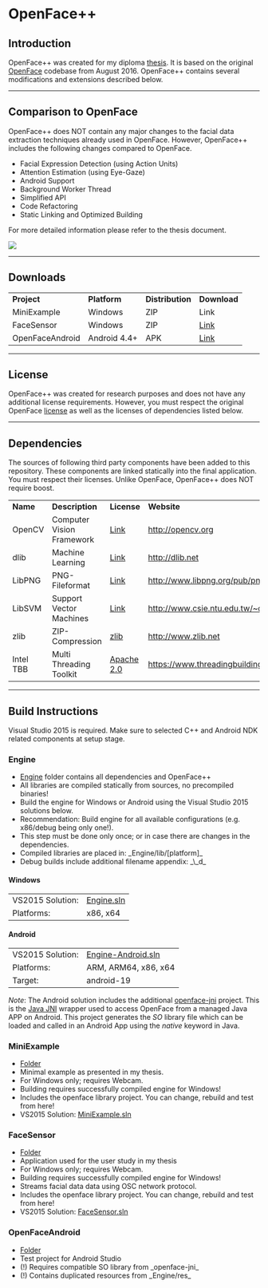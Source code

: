 <h1>OpenFace++</h1>

<h2>Introduction</h2>
OpenFace++ was created for my diploma <a href="https://drive.google.com/open?id=0B-6rsj6uHlolcml6S3NDdm9BQlE">thesis</a>. It is based on the original <a href="https://github.com/TadasBaltrusaitis/OpenFace">OpenFace</a> codebase from August 2016. OpenFace++ contains several modifications and extensions described below.

<hr/>
<h2>Comparison to OpenFace</h2>
OpenFace++ does NOT contain any major changes to the facial data extraction techniques already used in OpenFace. However, OpenFace++ includes the following changes compared to OpenFace.

<ul>
<li>Facial Expression Detection (using Action Units)</li>
<li>Attention Estimation (using Eye-Gaze)</li>
<li>Android Support</li>
<li>Background Worker Thread</li>
<li>Simplified API</li>
<li>Code Refactoring</li>
<li>Static Linking and Optimized Building</li>
</ul>

For more detailed information please refer to the thesis document.

<img src="http://i.imgur.com/fjspkXg.jpg"/>

<hr/>
<h2>Downloads</h2>
<table>
<tr>
<td><b>Project</b></td>
<td><b>Platform</b></td>
<td><b>Distribution</b></td>
<td><b>Download</b></td>
</tr>
<tr>
<td>MiniExample</td>
<td>Windows</td>
<td>ZIP</td>
<td>Link</td>
</tr>
<tr>
<td>FaceSensor</td>
<td>Windows</td>
<td>ZIP</td>
<td><a href="https://drive.google.com/open?id=0B-6rsj6uHlolb2t2eVVPYW12aHM">Link</a></td>
</tr>
<tr>
<td>OpenFaceAndroid</td>
<td>Android 4.4+</td>
<td>APK</td>
<td><a href="https://drive.google.com/open?id=0B-6rsj6uHlolMDZ2aDZqaTZ0aDg">Link</a></td>
</tr>
</table>

<hr/>
<h2>License</h2>
OpenFace++ was created for research purposes and does not have any additional license requirements. However, you must respect the original OpenFace <a href="https://github.com/TadasBaltrusaitis/OpenFace/blob/master/Copyright.txt">license</a> as well as the licenses of dependencies listed below.

<hr/>
<h2>Dependencies</h2>
The sources of following third party components have been added to this repository. These components are linked statically into the final application. You must respect their licenses. Unlike OpenFace, OpenFace++ does NOT require boost.

<table>
<tr>
  <td><b>Name</b></td>
  <td><b>Description</b></td>
  <td><b>License</b></td>
  <td><b>Website</b></td>
</tr>
<tr>
  <td>OpenCV</td>
  <td>Computer Vision Framework</td>
  <td><a href="http://opencv.org/license.html">Link</a></td>
  <td><a href="http://opencv.org">http://opencv.org</a></td>
</tr>
<tr>
  <td>dlib</td>
  <td>Machine Learning</td>
  <td><a href="http://dlib.net/license.html">Link</a></td>
  <td><a href="http://dlib.net">http://dlib.net</a></td>
</tr>
<tr>
  <td>LibPNG</td>
  <td>PNG-Fileformat</td>
  <td><a href="http://www.libpng.org/pub/png/src/libpng-LICENSE.txt">Link</a></td>
  <td><a href="http://www.libpng.org/pub/png/libpng.html">http://www.libpng.org/pub/png/libpng.html</a></td>
</tr>
<tr>
  <td>LibSVM</td>
  <td>Support Vector Machines</td>
  <td><a href="http://www.csie.ntu.edu.tw/~cjlin/libsvm/COPYRIGHT">Link</a></td>
  <td><a href="http://www.csie.ntu.edu.tw/~cjlin/libsvm/">http://www.csie.ntu.edu.tw/~cjlin/libsvm/</a></td>
</tr>
<tr>
  <td>zlib</td>
  <td>ZIP-Compression</td>
  <td><a href="http://en.wikipedia.org/wiki/Zlib_License">zlib</a></td>
  <td><a href="http://www.zlib.net">http://www.zlib.net</a></td>
</tr>
<tr>
  <td>Intel TBB</td>
  <td>Multi Threading Toolkit</td>
  <td><a href="https://www.threadingbuildingblocks.org/faq/10">Apache 2.0</a></td>
  <td><a href="https://www.threadingbuildingblocks.org/">https://www.threadingbuildingblocks.org/</a></td>
</tr>
</table>

<hr/>
<h2>Build Instructions</h2>
Visual Studio 2015 is required. Make sure to selected C++ and Android NDK related components at setup stage.

<h3>Engine</h3>
<ul>
<li><a href="https://github.com/cyberjunk/OpenFace/tree/master/Engine">Engine</a> folder contains all dependencies and OpenFace++</li>
<li>All libraries are compiled statically from sources, no precompiled binaries!</li>
<li>Build the engine for Windows or Android using the Visual Studio 2015 solutions below.</li>
<li>Recommendation: Build engine for all available configurations (e.g. x86/debug being only one!).</li>
<li>This step must be done only once; or in case there are changes in the dependencies.</li>
<li>Compiled libraries are placed in: _Engine/lib/[platform]_</li>
<li>Debug builds include additional filename appendix: _\_d_</li>
</ul>

<h4>Windows</h4>
<table>
<tr>
  <td>VS2015 Solution:</td>
  <td><a href="https://github.com/cyberjunk/OpenFace/blob/master/Engine/Engine.sln">Engine.sln</a></td>
</tr>
<tr>
  <td>Platforms:</td>
  <td>x86, x64</td>
</tr>
</table>

<h4>Android</h4>
<table>
<tr>
  <td>VS2015 Solution:</td>
  <td><a href="https://github.com/cyberjunk/OpenFace/blob/master/Engine/Engine-Android.sln">Engine-Android.sln</a></td>
</tr>
<tr>
  <td>Platforms:</td>
  <td>ARM, ARM64, x86, x64</td>
</tr>
<tr>
  <td>Target:</td>
  <td>android-19</td>
</tr>
</table>

_Note_: The Android solution includes the additional <a href="https://github.com/cyberjunk/OpenFace/tree/master/Engine/src/openface-jni">openface-jni</a> project. This is the <a href="https://en.wikipedia.org/wiki/Java_Native_Interface">Java JNI</a> wrapper used to access OpenFace from a managed Java APP on Android. This project generates the _SO_ library file which can be loaded and called in an Android App using the _native_ keyword in Java.

<h3>MiniExample</h3>
<ul>
<li><a href="https://github.com/cyberjunk/OpenFace/tree/master/MiniExample">Folder</a></li>
<li>Minimal example as presented in my thesis.</li>
<li>For Windows only; requires Webcam.</li>
<li>Building requires successfully compiled engine for Windows!</li>
<li>Includes the openface library project. You can change, rebuild and test from here!</li>
<li>VS2015 Solution: <a href="https://github.com/cyberjunk/OpenFace/blob/master/MiniExample/MiniExample.sln">MiniExample.sln</a></li>
</ul>

<h3>FaceSensor</h3>
<ul>
<li><a href="https://github.com/cyberjunk/OpenFace/tree/master/FaceSensor">Folder</a></li>
<li>Application used for the user study in my thesis</li>
<li>For Windows only; requires Webcam.</li>
<li>Building requires successfully compiled engine for Windows!</li>
<li>Streams facial data data using OSC network protocol.</li>
<li>Includes the openface library project. You can change, rebuild and test from here!</li>
<li>VS2015 Solution: <a href="https://github.com/cyberjunk/OpenFace/blob/master/FaceSensor/FaceSensor.sln">FaceSensor.sln</a></li>
</ul>

<h3>OpenFaceAndroid</h3>
<ul>
<li><a href="https://github.com/cyberjunk/OpenFace/tree/master/OpenFaceAndroid">Folder</a></li>
<li>Test project for Android Studio</li>
<li>(!) Requires compatible SO library from _openface-jni_</li>
<li>(!) Contains duplicated resources from _Engine/res_</li>
</ul>

